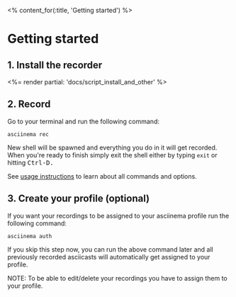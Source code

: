 <% content_for(:title, 'Getting started') %>

# Getting started

## 1. Install the recorder

<%= render partial: 'docs/script_install_and_other' %>

## 2. Record

Go to your terminal and run the following command:

    asciinema rec

New shell will be spawned and everything you do in it will get recorded.
When you're ready to finish simply exit the shell either by typing `exit` or
hitting <kbd>Ctrl-D</kdb>.

See [usage instructions](<%= docs_path(:usage) %>) to learn about all commands and options.

## 3. Create your profile (optional)

If you want your recordings to be assigned to your asciinema profile run the
following command:

    asciinema auth

If you skip this step now, you can run the above command later and all
previously recorded asciicasts will automatically get assigned to your
profile.

NOTE: To be able to edit/delete your recordings you have to assign them to
your profile.
